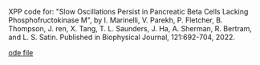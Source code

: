 XPP code for:
"Slow Oscillations Persist in Pancreatic 
Beta Cells Lacking Phosphofructokinase M", by I. Marinelli, V. Parekh, 
P. Fletcher, B. Thompson, J. ren, X. Tang, T. L. Saunders, J. Ha, 
A. Sherman, R. Bertram, and L. S. Satin. Published in Biophysical
Journal, 121:692-704, 2022.

[ode file](BJ_22a.ode)
